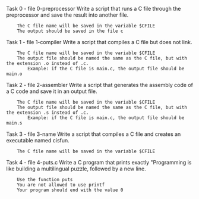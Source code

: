 Task 0 - file 0-preprocessor
	Write a script that runs a C file through the preprocessor and save the result into another file.

		The C file name will be saved in the variable $CFILE
		The output should be saved in the file c

Task 1 - file 1-compiler
	Write a script that compiles a C file but does not link.

		The C file name will be saved in the variable $CFILE
		The output file should be named the same as the C file, but with the extension .o instead of .c.
			Example: if the C file is main.c, the output file should be main.o

Task 2 - file 2-assembler
	Write a script that generates the assembly code of a C code and save it in an output file.

		The C file name will be saved in the variable $CFILE
		The output file should be named the same as the C file, but with the extension .s instead of .c.
			Example: if the C file is main.c, the output file should be main.s

Task 3 - file 3-name
	Write a script that compiles a C file and creates an executable named cisfun.

		The C file name will be saved in the variable $CFILE

Task 4 - file 4-puts.c
	Write a C program that prints exactly "Programming is like building a multilingual puzzle, followed by a new line.

		Use the function puts
		You are not allowed to use printf
		Your program should end with the value 0


